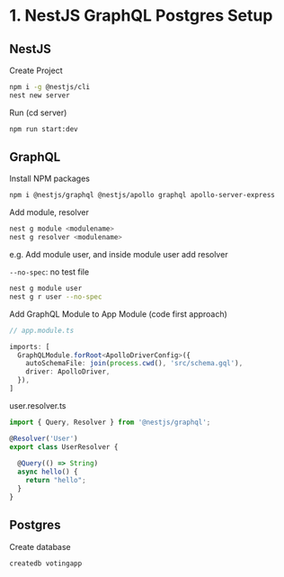 # 1. NestJS GraphQL Postgres Setup
## NestJS
Create Project
```bash
npm i -g @nestjs/cli
nest new server
```

Run (cd server)
```bash
npm run start:dev
```

## GraphQL

Install NPM packages
```bash
npm i @nestjs/graphql @nestjs/apollo graphql apollo-server-express
```

Add module, resolver
```bash
nest g module <modulename>
nest g resolver <modulename>
```
e.g. Add module user, and inside module user add resolver

```--no-spec```: no test file
```bash
nest g module user
nest g r user --no-spec
```
Add GraphQL Module to App Module (code first approach)
```typescript
// app.module.ts

imports: [
  GraphQLModule.forRoot<ApolloDriverConfig>({
    autoSchemaFile: join(process.cwd(), 'src/schema.gql'),
    driver: ApolloDriver,
  }),
]
```

user.resolver.ts
```typescript
import { Query, Resolver } from '@nestjs/graphql';

@Resolver('User')
export class UserResolver {
  
  @Query(() => String) 
  async hello() {
    return "hello";
  }
}
```

## Postgres
Create database
```bash
createdb votingapp
```




